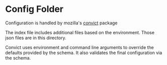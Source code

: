 # Config Folder

Configuration is handled by mozilla's [convict](https://www.npmjs.com/package/convict) package

The index file includes additional files based on the environment. Those json files are in this directory.

Convict uses environment and command line arguments to override the defaults provided by the schema. It also validates the final configuration via the schema.

